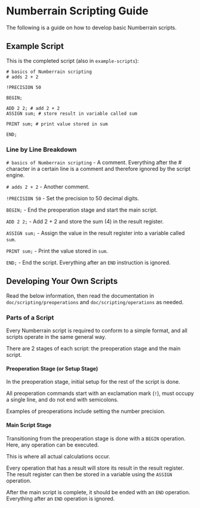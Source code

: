 # Numberrain Scripting Guide

The following is a guide on how to develop basic Numberrain scripts.

## Example Script

This is the completed script (also in `example-scripts`):

```
# basics of Numberrain scripting
# adds 2 + 2

!PRECISION 50

BEGIN;

ADD 2 2; # add 2 + 2
ASSIGN sum; # store result in variable called sum

PRINT sum; # print value stored in sum

END;

```

### Line by Line Breakdown

`# basics of Numberrain scripting` - A comment. Everything after the # character in a certain line is a comment and therefore ignored by the script engine.

`# adds 2 + 2` - Another comment.

`!PRECISION 50` - Set the precision to 50 decimal digits.

`BEGIN;` - End the preoperation stage and start the main script.

`ADD 2 2;` - Add 2 + 2 and store the sum (4) in the result register.

`ASSIGN sum;` - Assign the value in the result register into a variable called `sum`.

`PRINT sum;` - Print the value stored in `sum`.

`END;` - End the script. Everything after an `END` instruction is ignored.

## Developing Your Own Scripts

Read the below information, then read the documentation in `doc/scripting/preoperations` and `doc/scripting/operations` as needed.

### Parts of a Script

Every Numberrain script is required to conform to a simple format, and all scripts operate in the same general way.

There are 2 stages of each script: the preoperation stage and the main script.

#### Preoperation Stage (or Setup Stage)

In the preoperation stage, initial setup for the rest of the script is done.

All preoperation commands start with an exclamation mark (`!`), must occupy a single line, and do not end with semicolons.

Examples of preoperations include setting the number precision.

#### Main Script Stage

Transitioning from the preoperation stage is done with a `BEGIN` operation.
Here, any operation can be executed.

This is where all actual calculations occur.

Every operation that has a result will store its result in the result register.
The result register can then be stored in a variable using the `ASSIGN` operation.

After the main script is complete, it should be ended with an `END` operation.
Everything after an `END` operation is ignored.
